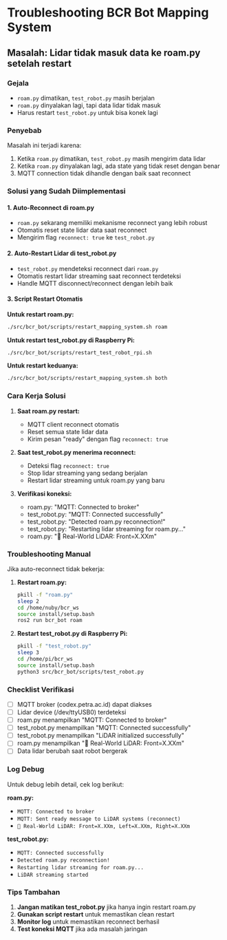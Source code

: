# Troubleshooting BCR Bot Mapping System

## Masalah: Lidar tidak masuk data ke roam.py setelah restart

### Gejala
- `roam.py` dimatikan, `test_robot.py` masih berjalan
- `roam.py` dinyalakan lagi, tapi data lidar tidak masuk
- Harus restart `test_robot.py` untuk bisa konek lagi

### Penyebab
Masalah ini terjadi karena:
1. Ketika `roam.py` dimatikan, `test_robot.py` masih mengirim data lidar
2. Ketika `roam.py` dinyalakan lagi, ada state yang tidak reset dengan benar
3. MQTT connection tidak dihandle dengan baik saat reconnect

### Solusi yang Sudah Diimplementasi

#### 1. Auto-Reconnect di roam.py
- `roam.py` sekarang memiliki mekanisme reconnect yang lebih robust
- Otomatis reset state lidar data saat reconnect
- Mengirim flag `reconnect: true` ke `test_robot.py`

#### 2. Auto-Restart Lidar di test_robot.py
- `test_robot.py` mendeteksi reconnect dari `roam.py`
- Otomatis restart lidar streaming saat reconnect terdeteksi
- Handle MQTT disconnect/reconnect dengan lebih baik

#### 3. Script Restart Otomatis

**Untuk restart roam.py:**
```bash
./src/bcr_bot/scripts/restart_mapping_system.sh roam
```

**Untuk restart test_robot.py di Raspberry Pi:**
```bash
./src/bcr_bot/scripts/restart_test_robot_rpi.sh
```

**Untuk restart keduanya:**
```bash
./src/bcr_bot/scripts/restart_mapping_system.sh both
```

### Cara Kerja Solusi

1. **Saat roam.py restart:**
   - MQTT client reconnect otomatis
   - Reset semua state lidar data
   - Kirim pesan "ready" dengan flag `reconnect: true`

2. **Saat test_robot.py menerima reconnect:**
   - Deteksi flag `reconnect: true`
   - Stop lidar streaming yang sedang berjalan
   - Restart lidar streaming untuk roam.py yang baru

3. **Verifikasi koneksi:**
   - roam.py: "MQTT: Connected to broker"
   - test_robot.py: "MQTT: Connected successfully"
   - test_robot.py: "Detected roam.py reconnection!"
   - test_robot.py: "Restarting lidar streaming for roam.py..."
   - roam.py: "📡 Real-World LiDAR: Front=X.XXm"

### Troubleshooting Manual

Jika auto-reconnect tidak bekerja:

1. **Restart roam.py:**
   ```bash
   pkill -f "roam.py"
   sleep 2
   cd /home/nuby/bcr_ws
   source install/setup.bash
   ros2 run bcr_bot roam
   ```

2. **Restart test_robot.py di Raspberry Pi:**
   ```bash
   pkill -f "test_robot.py"
   sleep 3
   cd /home/pi/bcr_ws
   source install/setup.bash
   python3 src/bcr_bot/scripts/test_robot.py
   ```

### Checklist Verifikasi

- [ ] MQTT broker (codex.petra.ac.id) dapat diakses
- [ ] Lidar device (/dev/ttyUSB0) terdeteksi
- [ ] roam.py menampilkan "MQTT: Connected to broker"
- [ ] test_robot.py menampilkan "MQTT: Connected successfully"
- [ ] test_robot.py menampilkan "LiDAR initialized successfully"
- [ ] roam.py menampilkan "📡 Real-World LiDAR: Front=X.XXm"
- [ ] Data lidar berubah saat robot bergerak

### Log Debug

Untuk debug lebih detail, cek log berikut:

**roam.py:**
- `MQTT: Connected to broker`
- `MQTT: Sent ready message to LiDAR systems (reconnect)`
- `📡 Real-World LiDAR: Front=X.XXm, Left=X.XXm, Right=X.XXm`

**test_robot.py:**
- `MQTT: Connected successfully`
- `Detected roam.py reconnection!`
- `Restarting lidar streaming for roam.py...`
- `LiDAR streaming started`

### Tips Tambahan

1. **Jangan matikan test_robot.py** jika hanya ingin restart roam.py
2. **Gunakan script restart** untuk memastikan clean restart
3. **Monitor log** untuk memastikan reconnect berhasil
4. **Test koneksi MQTT** jika ada masalah jaringan 